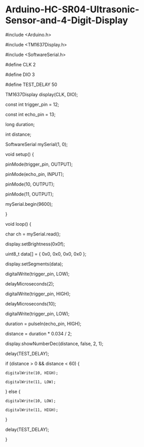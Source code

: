 # Arduino-HC-SR04-Ultrasonic-Sensor-and-4-Digit-Display

#include <Arduino.h>

#include <TM1637Display.h>

#include <SoftwareSerial.h>


#define CLK 2

#define DIO 3


#define TEST_DELAY 50


TM1637Display display(CLK, DIO);

const int trigger_pin = 12;

const int echo_pin = 13;


long duration;

int distance;

SoftwareSerial mySerial(1, 0);


void setup() {

  pinMode(trigger_pin, OUTPUT);
  
  pinMode(echo_pin, INPUT);
  
  pinMode(10, OUTPUT);
  
  pinMode(11, OUTPUT);
  
  mySerial.begin(9600);
  
}

void loop() {

  char ch = mySerial.read();
  
  display.setBrightness(0x0f);

  uint8_t data[] = { 0x0, 0x0, 0x0, 0x0 };
  
  display.setSegments(data);

  digitalWrite(trigger_pin, LOW);
  
  delayMicroseconds(2);
  
  digitalWrite(trigger_pin, HIGH);
  
  delayMicroseconds(10);
  
  digitalWrite(trigger_pin, LOW);
  
  duration = pulseIn(echo_pin, HIGH);
  
  distance = duration * 0.034 / 2;
  
  display.showNumberDec(distance, false, 2, 1);
  
  delay(TEST_DELAY);
  
  if (distance > 0 && distance < 60) {
  
    digitalWrite(10, HIGH);
    
    digitalWrite(11, LOW);
    
  }
   else {
   
    digitalWrite(10, LOW);
    
    digitalWrite(11, HIGH);
    
  }

  delay(TEST_DELAY);
  
}
